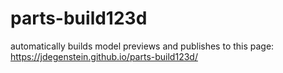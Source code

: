 # parts-build123d

automatically builds model previews and publishes to this page: https://jdegenstein.github.io/parts-build123d/
